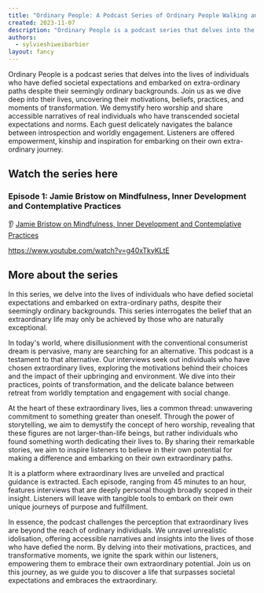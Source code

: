 ```yaml
---
title: "Ordinary People: A Podcast Series of Ordinary People Walking an Extra-Ordinary Path"
created: 2023-11-07
description: "Ordinary People is a podcast series that delves into the lives of individuals who have defied societal expectations and embarked on extra-ordinary paths."
authors:
  - sylvieshiweibarbier
layout: fancy
---
```


Ordinary People is a podcast series that delves into the lives of individuals who have defied societal expectations and embarked on extra-ordinary paths despite their seemingly ordinary backgrounds. Join us as we dive deep into their lives, uncovering their motivations, beliefs, practices, and moments of transformation. We demystify hero worship and share accessible narratives of real individuals who have transcended societal expectations and norms. Each guest delicately navigates the balance between introspection and worldly engagement. Listeners are offered empowerment, kinship and inspiration for embarking on their own extra-ordinary journey.

## Watch the series here

### Episode 1: Jamie Bristow on Mindfulness, Inner Development and Contemplative Practices

👂 [Jamie Bristow on Mindfulness, Inner Development and Contemplative Practices](https://lifeitself.org/podcast/jamie-bristow-sylvie-barbier-mindfulness-inner-development)

https://www.youtube.com/watch?v=g40xTkyKLtE

## More about the series

In this series, we delve into the lives of individuals who have defied societal expectations and embarked on extra-ordinary paths, despite their seemingly ordinary backgrounds. This series interrogates the belief that an extraordinary life may only be achieved by those who are naturally exceptional.

In today's world, where disillusionment with the conventional consumerist dream is pervasive, many are searching for an alternative. This podcast is a testament to that alternative. Our interviews seek out individuals who have chosen extraordinary lives, exploring the motivations behind their choices and the impact of their upbringing and environment. We dive into their practices, points of transformation, and the delicate balance between retreat from worldly temptation and engagement with social change.

At the heart of these extraordinary lives, lies a common thread: unwavering commitment to something greater than oneself. Through the power of storytelling, we aim to demystify the concept of hero worship, revealing that these figures are not larger-than-life beings, but rather individuals who found something worth dedicating their lives to. By sharing their remarkable stories, we aim to inspire listeners to believe in their own potential for making a difference and embarking on their own extraordinary paths.

It is a platform where extraordinary lives are unveiled and practical guidance is extracted. Each episode, ranging from 45 minutes to an hour, features interviews that are deeply personal though broadly scoped in their insight. Listeners will leave with tangible tools to embark on their own unique journeys of purpose and fulfillment.

In essence, the podcast challenges the perception that extraordinary lives are beyond the reach of ordinary individuals. We unravel unrealistic idolisation, offering accessible narratives and insights into the lives of those who have defied the norm. By delving into their motivations, practices, and transformative moments, we ignite the spark within our listeners, empowering them to embrace their own extraordinary potential. Join us on this journey, as we guide you to discover a life that surpasses societal expectations and embraces the extraordinary.
